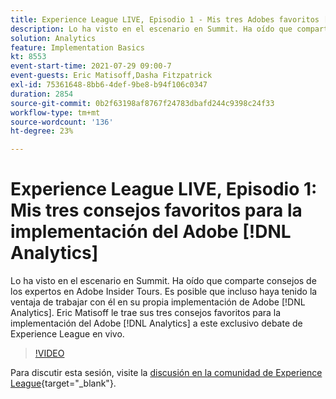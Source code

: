```yaml
---
title: Experience League LIVE, Episodio 1 - Mis tres Adobes favoritos [!DNL Analytics] Consejos de implementación
description: Lo ha visto en el escenario en Summit. Ha oído que comparte consejos de los expertos en Adobe Insider Tours. Es posible que incluso haya tenido la ventaja de trabajar con él en su propia implementación de Adobe [!DNL Analytics] . Eric Matisoff le trae sus tres consejos favoritos para la implementación del Adobe  [!DNL Analytics] a este exclusivo debate de Experience League en vivo.
solution: Analytics
feature: Implementation Basics
kt: 8553
event-start-time: 2021-07-29 09:00-7
event-guests: Eric Matisoff,Dasha Fitzpatrick
exl-id: 75361648-8bb6-4def-9be8-b94f106c0347
duration: 2854
source-git-commit: 0b2f63198af8767f24783dbafd244c9398c24f33
workflow-type: tm+mt
source-wordcount: '136'
ht-degree: 23%

---
```


# Experience League LIVE, Episodio 1: Mis tres consejos favoritos para la implementación del Adobe [!DNL Analytics]

Lo ha visto en el escenario en Summit. Ha oído que comparte consejos de los expertos en Adobe Insider Tours. Es posible que incluso haya tenido la ventaja de trabajar con él en su propia implementación de Adobe [!DNL Analytics]. Eric Matisoff le trae sus tres consejos favoritos para la implementación del Adobe [!DNL Analytics] a este exclusivo debate de Experience League en vivo.

>[!VIDEO](https://video.tv.adobe.com/v/335921/?quality=12&learn=on)

Para discutir esta sesión, visite la [discusión en la comunidad de Experience League](https://experienceleaguecommunities.adobe.com/t5/adobe-analytics-discussions/questions-and-discussion-for-experience-league-live-ep-1-my/td-p/419498){target="_blank"}.

